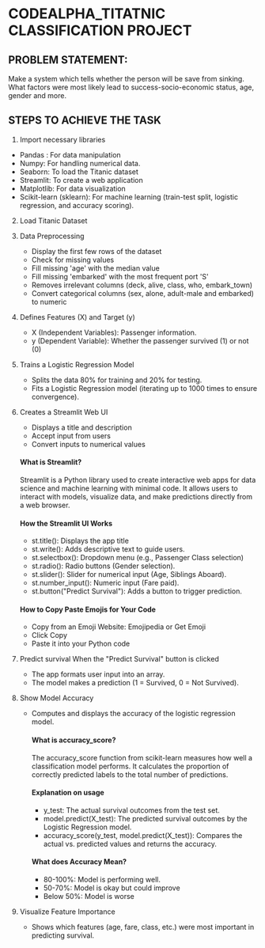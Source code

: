 # CODEALPHA_TITATNIC CLASSIFICATION PROJECT

## PROBLEM STATEMENT: 
Make a system which tells whether the person will be save from sinking. What factors were most likely lead to success-socio-economic status, age, gender and more.

## STEPS TO ACHIEVE THE TASK
1. Import necessary libraries
- Pandas : For data manipulation
- Numpy: For handling numerical data.
- Seaborn: To load the Titanic dataset
- Streamlit: To create a web application
- Matplotlib: For data visualization
- Scikit-learn (sklearn): For machine learning (train-test split, logistic regression, and accuracy scoring).

2. Load Titanic Dataset
3. Data Preprocessing
   - Display the first few rows of the dataset
   - Check for missing values
   - Fill missing 'age' with the median value
   - Fill missing 'embarked' with the most frequent port 'S'
   - Removes irrelevant columns (deck, alive, class, who, embark_town)
   - Convert categorical columns (sex, alone, adult-male and embarked) to numeric

4. Defines Features (X) and Target (y)
   - X (Independent Variables): Passenger information.
   - y (Dependent Variable): Whether the passenger survived (1) or not (0)

5. Trains a Logistic Regression Model
   - Splits the data 80% for training and 20% for testing.
   - Fits a Logistic Regression model (iterating up to 1000 times to ensure convergence).
  
6. Creates a Streamlit Web UI
   - Displays a title and description
   - Accept input from users
   - Convert inputs to numerical values

    #### What is Streamlit?
   Streamlit is a Python library used to create interactive web apps for data science and machine learning with minimal code. It allows users to interact with models, visualize data, and     make predictions directly from a web browser.

   #### How the Streamlit UI Works
   - st.title():  Displays the app title
   - st.write():  Adds descriptive text to guide users.
   - st.selectbox(): Dropdown menu (e.g., Passenger Class selection)
   - st.radio(): Radio buttons (Gender selection).
   - st.slider(): Slider for numerical input (Age, Siblings Aboard).
   - st.number_input(): Numeric input (Fare paid).
   - st.button("Predict Survival"): Adds a button to trigger prediction.
  
   #### How to Copy Paste Emojis for Your Code
   - Copy from an Emoji Website: Emojipedia or Get Emoji 
   - Click Copy
   - Paste it into your Python code

8. Predict survival
   When the "Predict Survival" button is clicked
   - The app formats user input into an array.
   - The model makes a prediction (1 = Survived, 0 = Not Survived).

9. Show Model Accuracy
   - Computes and displays the accuracy of the logistic regression model.
     
     #### What is accuracy_score?
     The accuracy_score function from scikit-learn measures how well a classification model performs. It calculates the proportion of correctly predicted labels to the total number of         predictions.

     #### Explanation on usage
     - y_test: The actual survival outcomes from the test set.
     - model.predict(X_test): The predicted survival outcomes by the Logistic Regression model.
     - accuracy_score(y_test, model.predict(X_test)): Compares the actual vs. predicted values and returns the accuracy.
    
     #### What does Accuracy Mean?
     - 80-100%: Model is performing well.
     - 50-70%: Model is okay but could improve
     - Below 50%: Model is worse

10. Visualize Feature Importance
    - Shows which features (age, fare, class, etc.) were most important in predicting survival.
